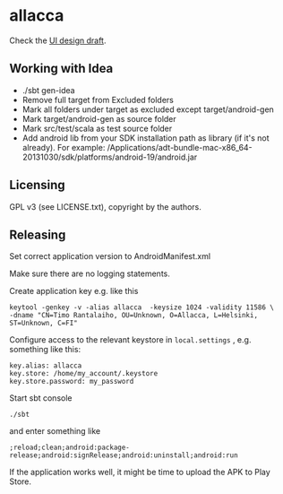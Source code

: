 allacca
=======

Check the [UI design draft](doc/ui-design-draft.md "UI design draft").

Working with Idea
-----------------

* ./sbt gen-idea
* Remove full target from Excluded folders
* Mark all folders under target as excluded except target/android-gen
* Mark target/android-gen as source folder
* Mark src/test/scala as test source folder
* Add android lib from your SDK installation path as library (if it's not already). For example: /Applications/adt-bundle-mac-x86_64-20131030/sdk/platforms/android-19/android.jar

Licensing
---------

GPL v3 (see LICENSE.txt), copyright by the authors.


Releasing
---------

Set correct application version to AndroidManifest.xml

Make sure there are no logging statements.

Create application key e.g. like this

    keytool -genkey -v -alias allacca  -keysize 1024 -validity 11586 \
    -dname "CN=Timo Rantalaiho, OU=Unknown, O=Allacca, L=Helsinki, ST=Unknown, C=FI"

Configure access to the relevant keystore in ````local.settings```` , e.g. something like this:

    key.alias: allacca
    key.store: /home/my_account/.keystore
    key.store.password: my_password

Start sbt console

    ./sbt

and enter something like

    ;reload;clean;android:package-release;android:signRelease;android:uninstall;android:run

If the application works well, it might be time to upload the APK to Play Store.

